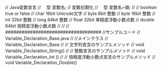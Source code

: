 // Java変数宣言
// 　型	変数名;
// 変数初期化
// 　型	変数名=値;
// 
// boolean true or false
// char     16bit Unicode文字
// byte       8bit 整数
// byte     16bit 整数
// int        32bit 整数
// long     64bit 整数
// float     32bit 単精度浮動小数点数
// double 64bit 倍精度浮動小数点数
//
// 
// ###################################
//サンプルコード
// Variable_Declaration_Base.java
//
//メインクラス
//     Variable_Declaration_Base
//
// 文字列宣言のサンプルメソッド
//     void Variable_Declaration_String()
//
// 整数宣言のサンプルメソッド
//     void Variable_Declaration_Int ()
//
// 倍精度浮動小数点宣言のサンプルメソッド
//     void Variable_Declaration_Double()
